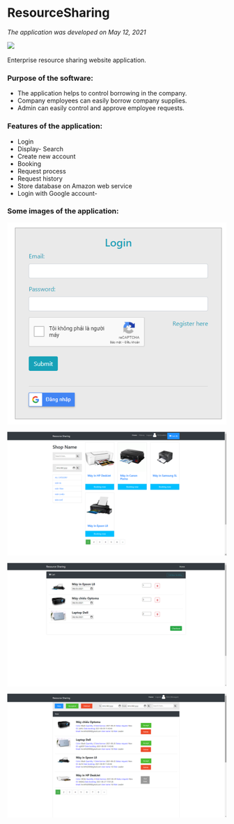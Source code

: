 # ResourceSharing
 *The application was developed on May 12, 2021*
 
 <img src="https://img.shields.io/appveyor/build/gruntjs/grunt">
 
 Enterprise resource sharing website application.
 
 ### Purpose of the software:
  - The application helps to control borrowing in the company. 
  - Company employees can easily borrow company supplies. 
  - Admin can easily control and approve employee requests.
  
 ### Features of the application:
  - Login
  - Display- Search
  - Create new account
  - Booking
  - Request process
  - Request history
  - Store database on Amazon web service
  - Login with Google account-
  
 ### Some images of the application:
  ![alt text](https://github.com/LQVinh9/ResourceSharing/blob/main/image/image1.png?raw=true)
  
  ![alt text](https://github.com/LQVinh9/ResourceSharing/blob/main/image/image2.png?raw=true)
  
  ![alt text](https://github.com/LQVinh9/ResourceSharing/blob/main/image/image3.png?raw=true)
  
  ![alt text](https://github.com/LQVinh9/ResourceSharing/blob/main/image/image4.png?raw=true)
  
